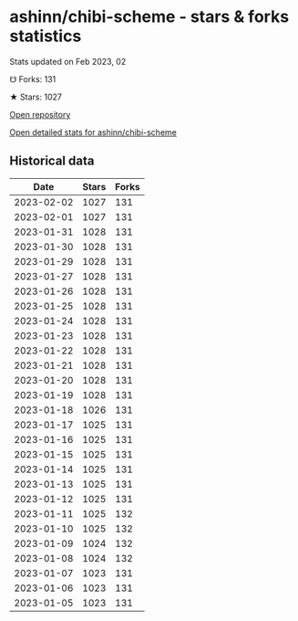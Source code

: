 # ashinn/chibi-scheme - stars & forks statistics

Stats updated on Feb 2023, 02

☋ Forks: 131

★ Stars: 1027

[Open repository](https://github.com/ashinn/chibi-scheme)

[Open detailed stats for ashinn/chibi-scheme](https://reviewgithub.com/rep/ashinn/chibi-scheme)

## Historical data
| Date | Stars | Forks |
|------|-------|-------|
| 2023-02-02 | 1027 | 131 | 
| 2023-02-01 | 1027 | 131 | 
| 2023-01-31 | 1028 | 131 | 
| 2023-01-30 | 1028 | 131 | 
| 2023-01-29 | 1028 | 131 | 
| 2023-01-27 | 1028 | 131 | 
| 2023-01-26 | 1028 | 131 | 
| 2023-01-25 | 1028 | 131 | 
| 2023-01-24 | 1028 | 131 | 
| 2023-01-23 | 1028 | 131 | 
| 2023-01-22 | 1028 | 131 | 
| 2023-01-21 | 1028 | 131 | 
| 2023-01-20 | 1028 | 131 | 
| 2023-01-19 | 1028 | 131 | 
| 2023-01-18 | 1026 | 131 | 
| 2023-01-17 | 1025 | 131 | 
| 2023-01-16 | 1025 | 131 | 
| 2023-01-15 | 1025 | 131 | 
| 2023-01-14 | 1025 | 131 | 
| 2023-01-13 | 1025 | 131 | 
| 2023-01-12 | 1025 | 131 | 
| 2023-01-11 | 1025 | 132 | 
| 2023-01-10 | 1025 | 132 | 
| 2023-01-09 | 1024 | 132 | 
| 2023-01-08 | 1024 | 132 | 
| 2023-01-07 | 1023 | 131 | 
| 2023-01-06 | 1023 | 131 | 
| 2023-01-05 | 1023 | 131 | 

